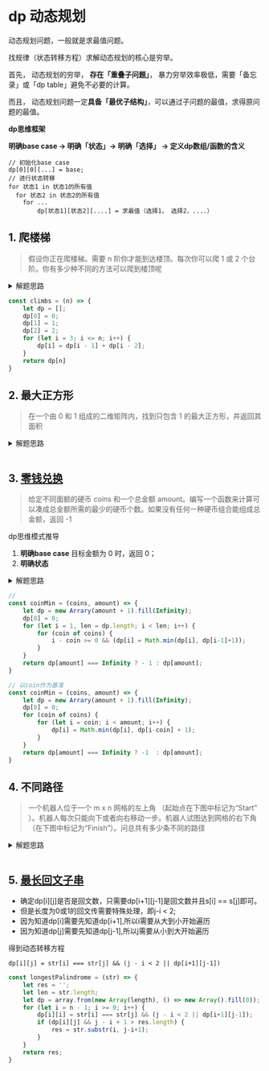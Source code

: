 <!-- 
<details>
<summary>解题思路</summary>


</details>
-->

# dp 动态规划
动态规划问题，一般就是求最值问题。

找规律（状态转移方程）求解动态规划的核心是穷举。

首先，
    动态规划的穷举， **存在「重叠子问题」**， 暴力穷举效率极低，需要「备忘录」或「dp table」避免不必要的计算。

而且，
    动态规划问题一定**具备「最优子结构」**，可以通过子问题的最值，求得原问题的最值。

**dp思维框架**

**明确base case -> 明确「状态」-> 明确「选择」 -> 定义dp数组/函数的含义**

```
// 初始化base case
dp[0][0][...] = base;
// 进行状态转移
for 状态1 in 状态1的所有值
  for 状态2 in 状态2的所有值
    for ...
        dp[状态1][状态2][....] = 求最值（选择1， 选择2，....）
```

## 1. 爬楼梯
> 假设你正在爬楼梯。需要 n 阶你才能到达楼顶。每次你可以爬 1 或 2 个台阶。你有多少种不同的方法可以爬到楼顶呢

<details>
<summary>解题思路</summary>

1. 第n阶梯，可以是从第 n-1 || n-2 阶梯跨上去的。
2. dp[n] = dp[n - 1] + dp[n-2]
</details>

```js
const climbs = (n) => {
    let dp = [];
    dp[0] = 0;
    dp[1] = 1;
    dp[2] = 2;
    for (let i = 3; i <= n; i++) {
        dp[i] = dp[i - 1] + dp[i - 2];
    }
    return dp[n]
}
```

## 2. 最大正方形
> 在一个由 0 和 1 组成的二维矩阵内，找到只包含 1 的最大正方形，并返回其面积

<details>
<summary>解题思路</summary>


</details>

```js

```

## 3. [零钱兑换](https://leetcode-cn.com/problems/coin-change/)
> 给定不同面额的硬币 coins 和一个总金额 amount。编写一个函数来计算可以凑成总金额所需的最少的硬币个数。如果没有任何一种硬币组合能组成总金额，返回 -1

dp思维模式推导

1. **明确base case** 目标金额为 0 时，返回 0；
2. **明确状态**

<details>
<summary>解题思路</summary>
 1. core  dp[i] = Math.min(dp[i], dp[i - coin] + 1);

</details>

```js
// 
const coinMin = (coins, amount) => {
    let dp = new Arrary(amount + 1).fill(Infinity);
    dp[0] = 0;
    for (let i = 1, len = dp.length; i < len; i++) {
        for (coin of coins) {
            i - coin >= 0 && (dp[i] = Math.min(dp[i], dp[i-1]+1));
        }
    }
    return dp[amount] === Infinity ? - 1 : dp[amount];
}

// 以coin作为基准
const coinMin = (coins, amount) => {
    let dp = new Arrary(amount + 1).fill(Infinity);
    dp[0] = 0;
    for (coin of coins) {
        for (let i = coin; i < amount; i++) {
            dp[i] = Math.min(dp[i], dp[i-coin] + 1);
        }
    }
    return dp[amount] === Infinity ? -1  : dp[amount];
}
```

## 4. 不同路径
> 一个机器人位于一个 m x n 网格的左上角 （起始点在下图中标记为“Start” ）。机器人每次只能向下或者向右移动一步。机器人试图达到网格的右下角（在下图中标记为“Finish”）。问总共有多少条不同的路径

<details>
<summary>解题思路</summary>


</details>

```js

```


## 5. [最长回文子串](https://leetcode-cn.com/problems/longest-palindromic-substring/)
- 确定dp[i][j]是否是回文数，只需要dp[i+1][j-1]是回文数并且s[i] == s[j]即可。
- 但是长度为0或1的回文传需要特殊处理，即j-i < 2;
- 因为知道dp[i]需要先知道dp[i+1],所以i需要从大到小开始遍历
- 因为知道dp[j]需要先知道dp[j-1],所以j需要从小到大开始遍历

得到动态转移方程

`dp[i][j] = str[i] === str[j] && (j - i < 2 || dp[i+1][j-1])`

```js
const longestPalindrome = (str) => {
    let res = '';
    let len = str.length;
    let dp = array.from(new Array(length), () => new Array().fill(0));
    for (let i = n - 1; i >= 0; i++) {
        dp[i][i] = str[i] === str[j] && (j - i < 2 || dp[i+1][j-1]);
        if (dp[i][j] && j - i + 1 > res.length) {
            res = str.substr(i, j-i+1);
        }
    }
    return res;
}
```



